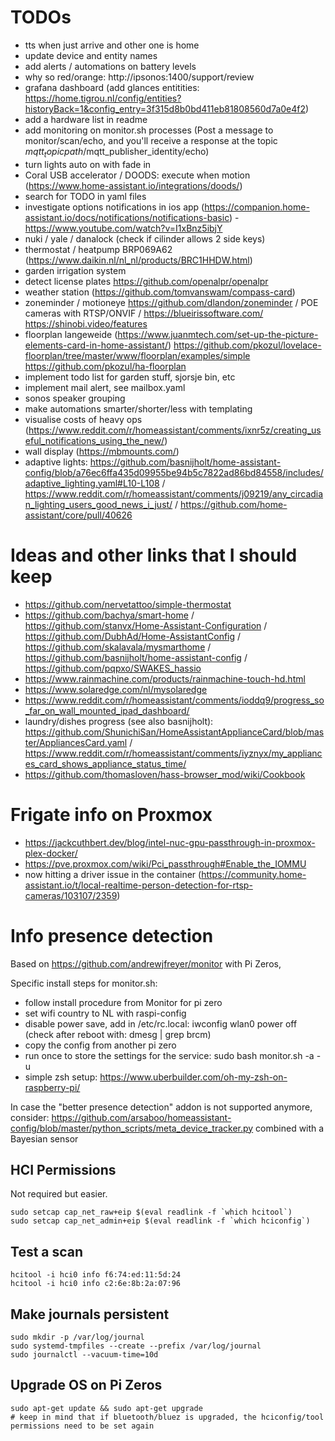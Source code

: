 # TODOs
* tts when just arrive and other one is home
* update device and entity names
* add alerts / automations on battery levels
* why so red/orange: http://ipsonos:1400/support/review
* grafana dashboard (add glances entitities: https://home.tigrou.nl/config/entities?historyBack=1&config_entry=3f315d8b0bd411eb81808560d7a0e4f2)
* add a hardware list in readme
* add monitoring on monitor.sh processes (Post a message to monitor/scan/echo, and you'll receive a response at the topic $mqtt_topicpath/$mqtt_publisher_identity/echo)
* turn lights auto on with fade in
* Coral USB accelerator / DOODS: execute when motion (https://www.home-assistant.io/integrations/doods/)
* search for TODO in yaml files
* investigate options notifications in ios app (https://companion.home-assistant.io/docs/notifications/notifications-basic) - https://www.youtube.com/watch?v=I1xBnz5ibjY
* nuki / yale / danalock (check if cilinder allows 2 side keys)
* thermostat / heatpump BRP069A62 (https://www.daikin.nl/nl_nl/products/BRC1HHDW.html)
* garden irrigation system
* detect license plates https://github.com/openalpr/openalpr
* weather station (https://github.com/tomvanswam/compass-card)
* zoneminder / motioneye https://github.com/dlandon/zoneminder / POE cameras with RTSP/ONVIF / https://blueirissoftware.com/ https://shinobi.video/features
* floorplan langeweide (https://www.juanmtech.com/set-up-the-picture-elements-card-in-home-assistant/) https://github.com/pkozul/lovelace-floorplan/tree/master/www/floorplan/examples/simple https://github.com/pkozul/ha-floorplan
* implement todo list for garden stuff, sjorsje bin, etc
* implement mail alert, see mailbox.yaml
* sonos speaker grouping
* make automations smarter/shorter/less with templating
* visualise costs of heavy ops (https://www.reddit.com/r/homeassistant/comments/ixnr5z/creating_useful_notifications_using_the_new/)
* wall display (https://mbmounts.com/)
* adaptive lights: https://github.com/basnijholt/home-assistant-config/blob/a76ec6ffa435d09955be94b5c7822ad86bd84558/includes/adaptive_lighting.yaml#L10-L108 / https://www.reddit.com/r/homeassistant/comments/j09219/any_circadian_lighting_users_good_news_i_just/ / https://github.com/home-assistant/core/pull/40626

# Ideas and other links that I should keep
* https://github.com/nervetattoo/simple-thermostat
* https://github.com/bachya/smart-home / https://github.com/stanvx/Home-Assistant-Configuration / https://github.com/DubhAd/Home-AssistantConfig / https://github.com/skalavala/mysmarthome / https://github.com/basnijholt/home-assistant-config / https://github.com/pqpxo/SWAKES_hassio
* https://www.rainmachine.com/products/rainmachine-touch-hd.html
* https://www.solaredge.com/nl/mysolaredge
* https://www.reddit.com/r/homeassistant/comments/ioddq9/progress_so_far_on_wall_mounted_ipad_dashboard/
* laundry/dishes progress (see also basnijholt): https://github.com/ShunichiSan/HomeAssistantApplianceCard/blob/master/AppliancesCard.yaml / https://www.reddit.com/r/homeassistant/comments/iyznyx/my_appliances_card_shows_appliance_status_time/
* https://github.com/thomasloven/hass-browser_mod/wiki/Cookbook

# Frigate info on Proxmox
* https://jackcuthbert.dev/blog/intel-nuc-gpu-passthrough-in-proxmox-plex-docker/
* https://pve.proxmox.com/wiki/Pci_passthrough#Enable_the_IOMMU
* now hitting a driver issue in the container (https://community.home-assistant.io/t/local-realtime-person-detection-for-rtsp-cameras/103107/2359)

# Info presence detection
Based on https://github.com/andrewjfreyer/monitor with Pi Zeros, 

Specific install steps for monitor.sh:
* follow install procedure from Monitor for pi zero
* set wifi country to NL with raspi-config
* disable power save, add in /etc/rc.local: iwconfig wlan0 power off (check after reboot with: dmesg | grep brcm)
* copy the config from another pi zero
* run once to store the settings for the service: sudo bash monitor.sh -a -u
* simple zsh setup: https://www.uberbuilder.com/oh-my-zsh-on-raspberry-pi/

In case the "better presence detection" addon is not supported anymore, consider:
https://github.com/arsaboo/homeassistant-config/blob/master/python_scripts/meta_device_tracker.py
combined with a Bayesian sensor

## HCI Permissions
Not required but easier.
```
sudo setcap cap_net_raw+eip $(eval readlink -f `which hcitool`)
sudo setcap cap_net_admin+eip $(eval readlink -f `which hciconfig`)
```

## Test a scan
```
hcitool -i hci0 info f6:74:ed:11:5d:24
hcitool -i hci0 info c2:6e:8b:2a:07:96
```

## Make journals persistent
```
sudo mkdir -p /var/log/journal
sudo systemd-tmpfiles --create --prefix /var/log/journal
sudo journalctl --vacuum-time=10d
```

## Upgrade OS on Pi Zeros
```
sudo apt-get update && sudo apt-get upgrade
# keep in mind that if bluetooth/bluez is upgraded, the hciconfig/tool permissions need to be set again
```